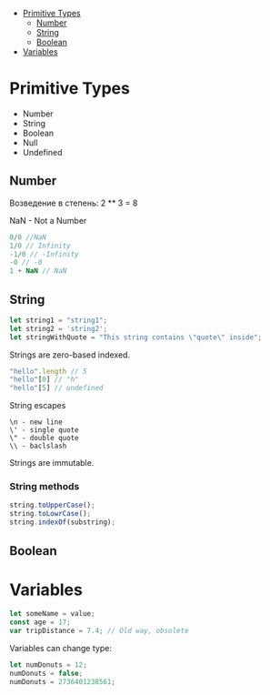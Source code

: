 - [Primitive Types](#primitive-types)
  - [Number](#number)
  - [String](#string)
  - [Boolean](#boolean)
- [Variables](#variables)

# Primitive Types
- Number
- String
- Boolean
- Null
- Undefined

## Number
Возведение в степень: 2 ** 3 = 8

NaN - Not a Number
```javascript
0/0 //NaN
1/0 // Infinity
-1/0 // -Infinity
-0 // -0
1 + NaN // NaN
```
## String
```javascript
let string1 = "string1";
let string2 = 'string2';
let stringWithQuote = "This string contains \"quote\" inside";
```
Strings are zero-based indexed. 
```javascript
"hello".length // 5
"hello"[0] // "h"
"hello"[5] // undefined
```
String escapes
```
\n - new line
\' - single quote
\" - double quote
\\ - baclslash
```
Strings are immutable.
### String methods
```javascript
string.toUpperCase();
string.toLowrCase();
string.indexOf(substring);
```
## Boolean
# Variables
```javascript
let someName = value;
const age = 17;
var tripDistance = 7.4; // Old way, obsolete
```
Variables can change type:
```javascript
let numDonuts = 12;
numDonuts = false;
numDonuts = 2736401238561;
```
